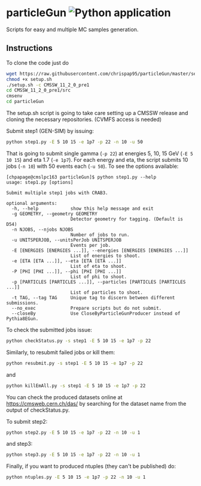 # particleGun ![Python application](https://github.com/chrispap95/particleGun/workflows/Python%20application/badge.svg)
Scripts for easy and multiple MC samples generation.

## Instructions
To clone the code just do
```bash
wget https://raw.githubusercontent.com/chrispap95/particleGun/master/setup.sh
chmod +x setup.sh
./setup.sh -c CMSSW_11_2_0_pre1
cd CMSSW_11_2_0_pre1/src
cmsenv
cd particleGun
```

The setup.sh script is going to take care setting up a CMSSW release and cloning
the necessary repositories. (CVMFS access is needed)

Submit step1 (GEN-SIM) by issuing:
```bash
python step1.py -E 5 10 15 -e 1p7 -p 22 -n 10 -u 50
```
That is going to submit single gamma (```-p 22```) at energies 5, 10, 15 GeV (```-E 5 10 15```) and eta 1.7 (```-e 1p7```). For each energy and eta, the script submits 10 jobs (```-n 10```) with 50 events each (```-u 50```). To see the options available:
```
[chpapage@cmslpc163 particleGun]$ python step1.py --help
usage: step1.py [options]

Submit multiple step1 jobs with CRAB3.

optional arguments:
  -h, --help            show this help message and exit
  -g GEOMETRY, --geometry GEOMETRY
                        Detector geometry for tagging. (Default is D54)
  -n NJOBS, --njobs NJOBS
                        Number of jobs to run.
  -u UNITSPERJOB, --unitsPerJob UNITSPERJOB
                        Events per job.
  -E [ENERGIES [ENERGIES ...]], --energies [ENERGIES [ENERGIES ...]]
                        List of energies to shoot.
  -e [ETA [ETA ...]], --eta [ETA [ETA ...]]
                        List of eta to shoot.
  -P [PHI [PHI ...]], --phi [PHI [PHI ...]]
                        List of phi to shoot.
  -p [PARTICLES [PARTICLES ...]], --particles [PARTICLES [PARTICLES ...]]
                        List of particles to shoot.
  -t TAG, --tag TAG     Unique tag to discern between different submissions.
  --no_exec             Prepare scripts but do not submit.
  --closeBy             Use CloseByParticleGunProducer instead of Pythia8EGun.
```

To check the submitted jobs issue:
```bash
python checkStatus.py -s step1 -E 5 10 15 -e 1p7 -p 22
```

Similarly, to resubmit failed jobs or kill them:
```bash
python resubmit.py -s step1 -E 5 10 15 -e 1p7 -p 22
```
and
```bash
python killEmAll.py -s step1 -E 5 10 15 -e 1p7 -p 22
```

You can check the produced datasets online at https://cmsweb.cern.ch/das/ by searching for the dataset name from the output of checkStatus.py.

To submit step2:
```bash
python step2.py -E 5 10 15 -e 1p7 -p 22 -n 10 -u 1
```
and step3:
```bash
python step3.py -E 5 10 15 -e 1p7 -p 22 -n 10 -u 1
```

Finally, if you want to produced ntuples (they can't be published) do:
```bash
python ntuples.py -E 5 10 15 -e 1p7 -p 22 -n 10 -u 1
```
